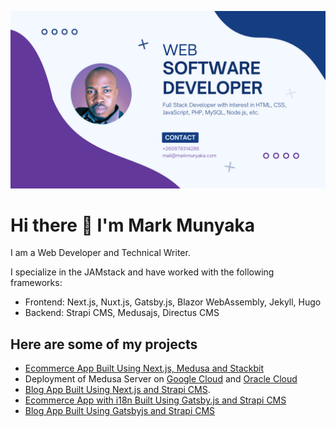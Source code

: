 ![Cover](cover2.png)

# Hi there 👋 I'm Mark Munyaka

I am a Web Developer and Technical Writer.

I specialize in the JAMstack and have worked with the following frameworks:
- Frontend: Next.js, Nuxt.js, Gatsby.js, Blazor WebAssembly, Jekyll, Hugo
- Backend: Strapi CMS, Medusajs, Directus CMS

## Here are some of my projects
- [Ecommerce App Built Using Next.js, Medusa and Stackbit](https://github.com/Marktawa/medusa-stackbit-app)
- Deployment of Medusa Server on [Google Cloud](https://dev.to/markmunyaka/deploy-a-medusa-server-on-google-cloud-for-free-3i3a) and [Oracle Cloud](https://dev.to/markmunyaka/deploying-medusa-to-oracle-cloud-501e)
- [Blog App Built Using Next.js and Strapi CMS](https://github.com/Marktawa/blog-strapi). 
- [Ecommerce App with i18n Built Using Gatsby.js and Strapi CMS](https://github.com/Marktawa/tags-strapi-bluedolphin)
- [Blog App Built Using Gatsbyjs and Strapi CMS](https://github.com/Marktawa/strapi-gatsby-blog)






